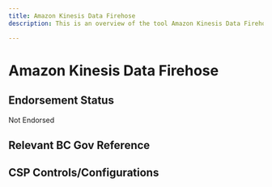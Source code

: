 ```yaml
---
title: Amazon Kinesis Data Firehose
description: This is an overview of the tool Amazon Kinesis Data Firehose, and its current status  within BC Gov.

---
```

<!---
Note: this is a generated file.  You should not edit it directly.  Please check https://github.com/bcgov/cloud-pathfinder for details.
-->
# Amazon Kinesis Data Firehose



## Endorsement Status
Not Endorsed

## Relevant BC Gov Reference


## CSP Controls/Configurations
